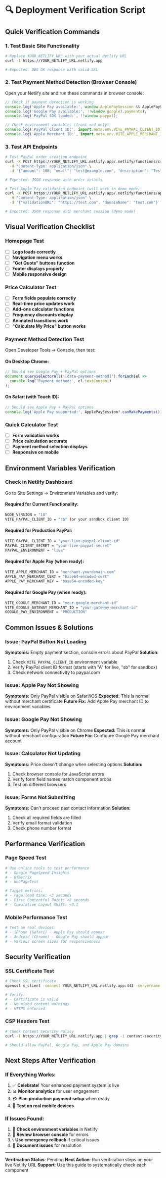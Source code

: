 # 🔍 Deployment Verification Script

## Quick Verification Commands

### 1. Test Basic Site Functionality
```bash
# Replace YOUR_NETLIFY_URL with your actual Netlify URL
curl -I https://YOUR_NETLIFY_URL.netlify.app

# Expected: 200 OK response with valid SSL
```

### 2. Test Payment Method Detection (Browser Console)
Open your Netlify site and run these commands in browser console:

```javascript
// Check if payment detection is working
console.log('Apple Pay available:', window.ApplePaySession && ApplePaySession.canMakePayments());
console.log('Google Pay available:', !!window.google?.payments);
console.log('PayPal SDK loaded:', !!window.paypal);

// Check environment variables (front-end only)
console.log('PayPal Client ID:', import.meta.env.VITE_PAYPAL_CLIENT_ID);
console.log('Apple Merchant ID:', import.meta.env.VITE_APPLE_MERCHANT_ID);
```

### 3. Test API Endpoints
```bash
# Test PayPal order creation endpoint
curl -X POST https://YOUR_NETLIFY_URL.netlify.app/.netlify/functions/create-paypal-order \
  -H "Content-Type: application/json" \
  -d '{"amount": 100, "email": "test@example.com", "description": "Test order"}'

# Expected: JSON response with order details

# Test Apple Pay validation endpoint (will work in demo mode)
curl -X POST https://YOUR_NETLIFY_URL.netlify.app/.netlify/functions/apple-pay-validate \
  -H "Content-Type: application/json" \
  -d '{"validationURL": "https://test.com", "domainName": "test.com"}'

# Expected: JSON response with merchant session (demo mode)
```

## Visual Verification Checklist

### Homepage Test
- [ ] **Logo loads correctly**
- [ ] **Navigation menu works**
- [ ] **"Get Quote" buttons function**
- [ ] **Footer displays properly**
- [ ] **Mobile responsive design**

### Price Calculator Test
- [ ] **Form fields populate correctly**
- [ ] **Real-time price updates work**
- [ ] **Add-ons calculator functions**
- [ ] **Frequency discounts display**
- [ ] **Animated transitions work**
- [ ] **"Calculate My Price" button works**

### Payment Method Detection Test
Open Developer Tools → Console, then test:

#### On Desktop Chrome:
```javascript
// Should see Google Pay + PayPal options
document.querySelectorAll('[data-payment-method]').forEach(el =>
  console.log('Payment method:', el.textContent)
);
```

#### On Safari (with Touch ID):
```javascript
// Should see Apple Pay + PayPal options
console.log('Apple Pay supported:', ApplePaySession?.canMakePayments());
```

### Quick Calculator Test
- [ ] **Form validation works**
- [ ] **Price calculation accurate**
- [ ] **Payment method selection displays**
- [ ] **Responsive on mobile**

## Environment Variables Verification

### Check in Netlify Dashboard
Go to Site Settings → Environment Variables and verify:

#### Required for Current Functionality:
```bash
NODE_VERSION = "18"
VITE_PAYPAL_CLIENT_ID = "sb" (or your sandbox client ID)
```

#### Required for Production PayPal:
```bash
VITE_PAYPAL_CLIENT_ID = "your-live-paypal-client-id"
PAYPAL_CLIENT_SECRET = "your-live-paypal-secret"
PAYPAL_ENVIRONMENT = "live"
```

#### Required for Apple Pay (when ready):
```bash
VITE_APPLE_MERCHANT_ID = "merchant.yourdomain.com"
APPLE_PAY_MERCHANT_CERT = "base64-encoded-cert"
APPLE_PAY_MERCHANT_KEY = "base64-encoded-key"
```

#### Required for Google Pay (when ready):
```bash
VITE_GOOGLE_MERCHANT_ID = "your-google-merchant-id"
VITE_GOOGLE_GATEWAY_MERCHANT_ID = "your-gateway-merchant-id"
GOOGLE_PAY_ENVIRONMENT = "PRODUCTION"
```

## Common Issues & Solutions

### Issue: PayPal Button Not Loading
**Symptoms:** Empty payment section, console errors about PayPal
**Solution:**
1. Check `VITE_PAYPAL_CLIENT_ID` environment variable
2. Verify PayPal client ID format (starts with "A" for live, "sb" for sandbox)
3. Check network connectivity to paypal.com

### Issue: Apple Pay Not Showing
**Symptoms:** Only PayPal visible on Safari/iOS
**Expected:** This is normal without merchant certificate
**Future Fix:** Add Apple Pay merchant ID to environment variables

### Issue: Google Pay Not Showing
**Symptoms:** Only PayPal visible on Chrome
**Expected:** This is normal without merchant configuration
**Future Fix:** Configure Google Pay merchant account

### Issue: Calculator Not Updating
**Symptoms:** Price doesn't change when selecting options
**Solution:**
1. Check browser console for JavaScript errors
2. Verify form field names match component props
3. Test on different browsers

### Issue: Forms Not Submitting
**Symptoms:** Can't proceed past contact information
**Solution:**
1. Check all required fields are filled
2. Verify email format validation
3. Check phone number format

## Performance Verification

### Page Speed Test
```bash
# Use online tools to test performance
# - Google PageSpeed Insights
# - GTmetrix
# - WebPageTest

# Target metrics:
# - Page load time: <3 seconds
# - First Contentful Paint: <2 seconds
# - Cumulative Layout Shift: <0.1
```

### Mobile Performance Test
```bash
# Test on real devices:
# - iPhone (Safari) - Apple Pay should appear
# - Android (Chrome) - Google Pay should appear
# - Various screen sizes for responsiveness
```

## Security Verification

### SSL Certificate Test
```bash
# Check SSL certificate
openssl s_client -connect YOUR_NETLIFY_URL.netlify.app:443 -servername YOUR_NETLIFY_URL.netlify.app

# Verify:
# - Certificate is valid
# - No mixed content warnings
# - HTTPS enforced
```

### CSP Headers Test
```bash
# Check Content Security Policy
curl -I https://YOUR_NETLIFY_URL.netlify.app | grep -i content-security

# Should allow PayPal, Google Pay, and Apple Pay domains
```

## Next Steps After Verification

### If Everything Works:
1. ✅ **Celebrate!** Your enhanced payment system is live
2. 📊 **Monitor analytics** for user engagement
3. 💳 **Plan production payment setup** when ready
4. 📱 **Test on real mobile devices**

### If Issues Found:
1. 🔧 **Check environment variables** in Netlify
2. 🐛 **Review browser console** for errors
3. 📞 **Use emergency rollback** if critical issues
4. 📝 **Document issues** for resolution

---

**Verification Status**: Pending
**Next Action**: Run verification steps on your live Netlify URL
**Support**: Use this guide to systematically check each component
